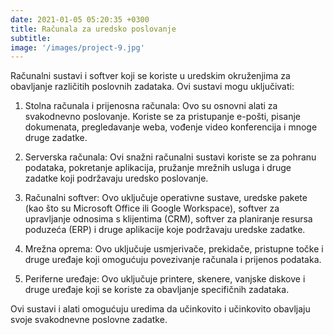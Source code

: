 ```yaml
---
date: 2021-01-05 05:20:35 +0300
title: Računala za uredsko poslovanje
subtitle: 
image: '/images/project-9.jpg'
---
```

Računalni sustavi i softver koji se koriste u uredskim okruženjima za obavljanje različitih poslovnih zadataka. Ovi sustavi mogu uključivati:

1. Stolna računala i prijenosna računala: Ovo su osnovni alati za svakodnevno poslovanje. Koriste se za pristupanje e-pošti, pisanje dokumenata, pregledavanje weba, vođenje video konferencija i mnoge druge zadatke.

2. Serverska računala: Ovi snažni računalni sustavi koriste se za pohranu podataka, pokretanje aplikacija, pružanje mrežnih usluga i druge zadatke koji podržavaju uredsko poslovanje.

3. Računalni softver: Ovo uključuje operativne sustave, uredske pakete (kao što su Microsoft Office ili Google Workspace), softver za upravljanje odnosima s klijentima (CRM), softver za planiranje resursa poduzeća (ERP) i druge aplikacije koje podržavaju uredske zadatke.

4. Mrežna oprema: Ovo uključuje usmjerivače, prekidače, pristupne točke i druge uređaje koji omogućuju povezivanje računala i prijenos podataka.

5. Periferne uređaje: Ovo uključuje printere, skenere, vanjske diskove i druge uređaje koji se koriste za obavljanje specifičnih zadataka.

Ovi sustavi i alati omogućuju uredima da učinkovito i učinkovito obavljaju svoje svakodnevne poslovne zadatke.